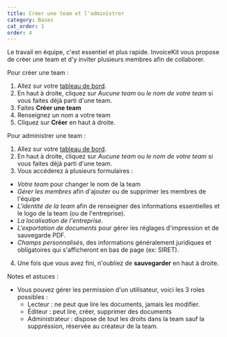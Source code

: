 ```yaml
---
title: Créer une team et l'administrer
category: Bases
cat_order: 1
order: 4
---
```


Le travail en équipe, c'est essentiel et plus rapide. InvoiceKit vous propose de créer une team et d'y inviter plusieurs membres afin de collaborer.

Pour créer une team :

1. Allez sur votre [tableau de bord](/dashboard).
2. En haut à droite, cliquez sur _Aucune team_ ou _le nom de votre team_ si vous faites déjà parti d'une team.
3. Faites **Créer une team**
4. Renseignez un nom a votre team
5. Cliquez sur **Créer** en haut à droite.

Pour administrer une team :

1. Allez sur votre [tableau de bord](/dashboard).
2. En haut à droite, cliquez sur _Aucune team_ ou _le nom de votre team_ si vous faites déjà parti d'une team.
3. Vous accéderez à plusieurs formulaires :

- _Votre team_ pour changer le nom de la team
- _Gérer les membres_ afin d'ajouter ou de supprimer les membres de l'équipe
- _L'identité de la team_ afin de renseigner des informations essentielles et le logo de la team (ou de l'entreprise).
- _La localisation de l'entreprise_.
- _L'exportation de documents_ pour gérer les réglages d'impression et de sauvegarde PDF.
- _Champs personnalisés_, des informations généralement juridiques et obligatoires qui s'afficheront en bas de page (ex: SIRET).

4. Une fois que vous avez fini, n'oubliez de **sauvegarder** en haut à droite.

Notes et astuces :

- Vous pouvez gérer les permission d'un utilisateur, voici les 3 roles possibles :
  - Lecteur : ne peut que lire les documents, jamais les modifier.
  - Éditeur : peut lire, créer, supprimer des documents
  - Administrateur : dispose de tout les droits dans la team sauf la suppréssion, réservée au créateur de la team.
